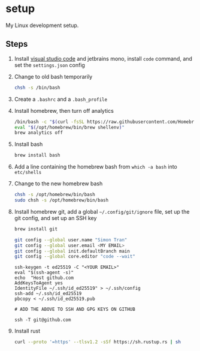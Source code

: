 # setup

My Linux development setup.

## Steps

1. Install [visual studio code](https://code.visualstudio.com/) and jetbrains mono, install `code` command, and set the `settings.json` config

2. Change to old bash temporarily

   ```sh
   chsh -s /bin/bash
   ```
   
3. Create a `.bashrc` and a `.bash_profile`

4. Install homebrew, then turn off analytics

   ```sh
   /bin/bash -c "$(curl -fsSL https://raw.githubusercontent.com/Homebrew/install/HEAD/install.sh)"
   eval "$(/opt/homebrew/bin/brew shellenv)"
   brew analytics off
   ```

5. Install bash

   ```sh
   brew install bash
   ```
   
6. Add a line containing the homebrew bash from `which -a bash` into `etc/shells`

7. Change to the new homebrew bash

   ```sh
   chsh -s /opt/homebrew/bin/bash
   sudo chsh -s /opt/homebrew/bin/bash
   ```

8. Install homebrew git, add a global `~/.config/git/ignore` file, set up the git config, and set up an SSH key

   ```sh
   brew install git
   ```
   
   ```sh
   git config --global user.name "Simon Tran"
   git config --global user.email <MY EMAIL>
   git config --global init.defaultBranch main
   git config --global core.editor "code --wait"
   ```

   ```
   ssh-keygen -t ed25519 -C "<YOUR EMAIL>"
   eval "$(ssh-agent -s)"
   echo  "Host github.com
   AddKeysToAgent yes
   IdentityFile ~/.ssh/id_ed25519" > ~/.ssh/config
   ssh-add ~/.ssh/id_ed25519
   pbcopy < ~/.ssh/id_ed25519.pub
   
   # ADD THE ABOVE TO SSH AND GPG KEYS ON GITHUB

   ssh -T git@github.com
   ```

9. Install rust

   ```sh
   curl --proto '=https' --tlsv1.2 -sSf https://sh.rustup.rs | sh
   ```
   




